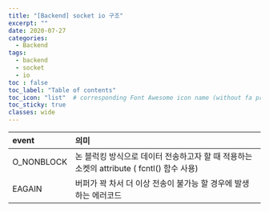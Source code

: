 ```yaml
---
title: "[Backend] socket io 구조"
excerpt: ""
date: 2020-07-27
categories:
  - Backend
tags:
  - backend
  - socket
  - io
toc : false
toc_label: "Table of contents"
toc_icon: "list"  # corresponding Font Awesome icon name (without fa prefix)
toc_sticky: true
classes: wide
---
```



| event | 의미 |
|:-----|:-----|
| O_NONBLOCK | 논 블럭킹 방식으로 데이터 전송하고자 할 때 적용하는 소켓의 attribute ( fcntl() 함수 사용)|
| EAGAIN | 버퍼가 꽉 차서 더 이상 전송이 불가능 할 경우에 발생하는 에러코드 |
